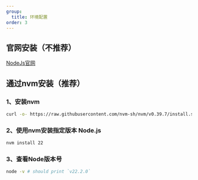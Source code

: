 ```yaml
---
group:
  title: 环境配置
order: 3
---
```



## 官网安装（不推荐）

[NodeJs官网](https://nodejs.org/zh-cn)


## 通过nvm安装（推荐）

### 1、安装nvm

```bash
curl -o- https://raw.githubusercontent.com/nvm-sh/nvm/v0.39.7/install.sh | bash
```

### 2、使用nvm安装指定版本 Node.js
```bash
nvm install 22
```

### 3、查看Node版本号
```bash
node -v # should print `v22.2.0`
```